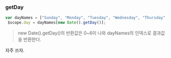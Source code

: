 ### getDay

```javascript
var dayNames = ["Sunday", "Monday", "Tuesday", "Wednesday", "Thursday", "Friday", "Saturday"];
 $scope.day = dayNames[new Date().getDay()];
```

> new Date().getDay()의 반환값은 0~6이 나와 dayNames의 인덱스로 결과값을 반환한다.

자주 쓰자.